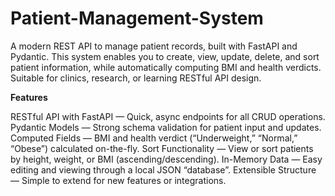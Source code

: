# Patient-Management-System

A modern REST API to manage patient records, built with FastAPI and Pydantic. This system enables you to create, view, update, delete, and sort patient information, while automatically computing BMI and health verdicts. Suitable for clinics, research, or learning RESTful API design.

**Features**

RESTful API with FastAPI — Quick, async endpoints for all CRUD operations.
Pydantic Models — Strong schema validation for patient input and updates.
Computed Fields — BMI and health verdict (“Underweight,” “Normal,” “Obese”) calculated on-the-fly.
Sort Functionality — View or sort patients by height, weight, or BMI (ascending/descending).
In-Memory Data — Easy editing and viewing through a local JSON “database”.
Extensible Structure — Simple to extend for new features or integrations.
